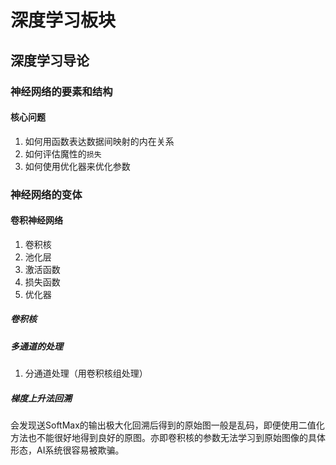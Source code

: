 # 深度学习板块
## 深度学习导论
### 神经网络的要素和结构
#### 核心问题
1. 如何用函数表达数据间映射的内在关系
2. 如何评估魔性的`损失`
3. 如何使用优化器来优化参数
#### 

### 神经网络的变体

#### 卷积神经网络
 1. 卷积核
 2. 池化层
 3. 激活函数
 4. 损失函数
 5. 优化器
##### 卷积核


##### 多通道的处理
1. 分通道处理（用卷积核组处理）
##### 梯度上升法回溯
会发现送SoftMax的输出极大化回溯后得到的原始图一般是乱码，即便使用二值化方法也不能很好地得到良好的原图。亦即卷积核的参数无法学习到原始图像的具体形态，AI系统很容易被欺骗。
